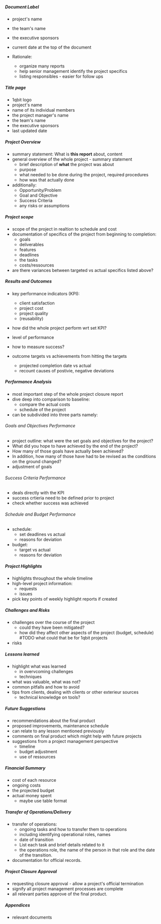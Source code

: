 
##### Document Label
- project's name
- the team's name
- the executive sponsors
- current date at the top of the document

- Rationale: 
	- organize many reports
	- help senior management identify the project specifics
	- listing responsibles - easier for follow ups

##### Title page
- 1qbit logo
- project's name
- name of its individual members
- the project manager's name
- the team's name
- the executive sponsors
- last updated date

##### Project Overview
- summary statement: What is **this report** about, content
- general overview of the whole project - summary statement
	- brief description of **what** the project was about
	- purpose
	- what needed to be done during the project, required procedures
	- how was that actually done
- additionally: 
	- Opportunity/Problem
	- Goal and Objective
	- Success Criteria 
	- any risks or assumptions

##### Project scope
- scope of the project in realtion to schedule and cost
- documentation of specifics of the project from beginning to completion:
	- goals
	- deliverables
	- features
	- deadlines
	- the tasks
	- costs/ressources
- are there variances between targeted vs actual specifics listed above?

##### Results and Outcomes
- key performance indicators (KPI): 
	- client satisfaction
	- project cost
	- project quality
	- (reusability)
- how did the whole project perform wrt set KPI?

- level of performance 
- how to measure success?
- outcome targets vs achievements from hitting the targets
	- projected completion date vs actual
	- recount causes of postivie, negative deviations

##### Performance Analysis

- most important step of the whole project closure report
- dive deep into comparison to baseline:
	- compare the actual costs
	- schedule of the project
- can be subdivided into three parts namely:

###### Goals and Objectives Performance
- project outline: what were the set goals and objectives for the project?
- What did you hope to have achieved by the end of the project? 
- How many of those goals have actually been achieved?
- In addition, how many of those have had to be revised as the conditions on the ground changed?
- adjustment of goals

###### Success Criteria Performance

- deals directly with the KPI
- success crtieria need to be defined prior to project
- check whether success was achieved 

###### Schedule and Budget Performance

- schedule:
	- set deadlines vs actual
	- reasons for deviation
- budget:
	- target vs actual
	- reasons for deviation


##### Project Highlights
- highlights throughout the whole timeline
- high-level project information:
	- requests
	- issues
- pick key points of weekly highlight reports if created

##### Challenges and Risks
- challenges over the course of the project
	- could they have been mitigated?
	- how did they affect other aspects of the project (budget, schedule)
#TODO what could that be for 1qbit projects
- risks 

##### Lessons learned
- highlight what was learned 
	- in overvcoming challenges
	- techniques
- what was valuable, what was not?
- common pitfalls and how to avoid
- tips from clients, dealing with clients or other exterieur sources
	- technical knowledge on tools?

##### Future Suggestions

- recommendations about the final product
- proposed improvements, maintenance schedule
- can relate to any lesson mentioned previously
- comments on final product which might help with future projects
- suggestions from a project management perspective
	- timeline
	- budget adjustment
	- use of ressources

##### Financial Summary

- cost of each resource
- ongoing costs
- the projected budget
- actual money spent
	- maybe use table format

##### Transfer of Operations/Delivery
- transfer of operations:
	- ongoing tasks and how to transfer them to operations
	- including identifying operational roles, names
	- date of transition
	- List each task and brief details related to it
	- the operations role, the name of the person in that role and the date of the transition. 
- documentation for official records.

##### Project Closure Approval
- requesting closure approval - allow a project's official termination
- signify all project management processes are complete 
- all relevant parties approve of the final product.

##### Appendices
- relevant documents

